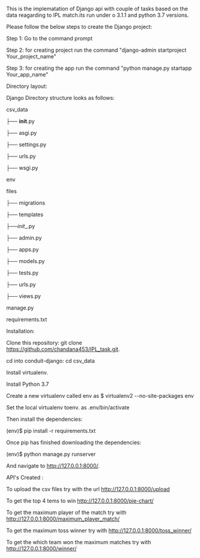 
This is the implematation of Django api with couple of tasks based on the data reagarding to IPL match.its run under 
o 3.1.1 and python 3.7 versions.

Please follow the below steps to create the Django project:


Step 1: Go to the command prompt

Step 2: for creating project run the command  "django-admin startproject Your_project_name"

Step 3: for creating the app run the command "python manage.py startapp Your_app_name"


Directory layout:

Django Directory structure looks as follows:

csv_data

├──  __init__.py

├──  asgi.py

├──  settings.py

├──  urls.py

├──  wsgi.py

env

files

├──   migrations

├──   templates

├──_init__.py

├──   admin.py

├──  apps.py

├──  models.py

├──  tests.py

├──  urls.py

├──  views.py

manage.py

requirements.txt


Installation:

Clone this repository: git clone https://github.com/chandana453/IPL_task.git.

cd into conduit-django: cd csv_data

Install virtualenv.

Install Python 3.7

Create a new virtualenv called env as $ virtualenv2 --no-site-packages env

Set the local virtualenv toenv. as   .env/bin/activate



Then install the dependencies:

(env)$ pip install -r requirements.txt

Once pip has finished downloading the dependencies:

(env)$ python manage.py runserver

And navigate to http://127.0.0.1:8000/.


API's Created :

To upload the csv files try with the url http://127.0.0.1:8000/upload

To get the top 4  tems to win http://127.0.0.1:8000/pie-chart/ 

To get the maximum player of the match try with http://127.0.0.1:8000/maximum_player_match/

To get the maximum toss winner try with  http://127.0.0.1:8000/toss_winner/

To get the which team won the maximum matches try with http://127.0.0.1:8000/winner/ 














